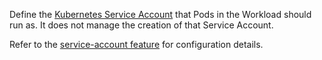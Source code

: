 Define the [Kubernetes Service Account](https://kubernetes.io/docs/tasks/configure-pod-container/configure-service-account/) that Pods in the Workload should run as. It does not manage the creation of that Service Account.

Refer to the [service-account feature](https://developer.humanitec.com/integration-and-extensions/workload-profiles/features/#humanitecservice-account) for configuration details.